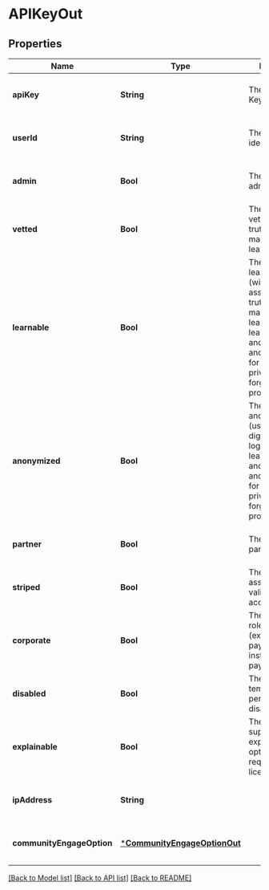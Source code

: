 # APIKeyOut


## Properties
Name | Type | Description | Notes
------------ | ------------- | ------------- | -------------
**apiKey** | **String** | The user API Key. | [optional] [default to nothing]
**userId** | **String** | The user identifier. | [optional] [default to nothing]
**admin** | **Bool** | The API Key has admin role. | [optional] [default to nothing]
**vetted** | **Bool** | The API Key is vetted (assumed truthful) for machine learning. | [optional] [default to nothing]
**learnable** | **Bool** | The API Key is learnable (without assuming truthfulness) for machine learning. Set learnable&#x3D;false and anonymized&#x3D;true for highest privacy (ie. to forget data as it&#39;s processed). | [optional] [default to nothing]
**anonymized** | **Bool** | The API Key is anonymized (using SHA-252 digest for logging). Set learnable&#x3D;false and anonymized&#x3D;true for highest privacy (ie. to forget data as it&#39;s processed). | [optional] [default to nothing]
**partner** | **Bool** | The API Key has partner role. | [optional] [default to nothing]
**striped** | **Bool** | The API Key is associated to a valid Stripe account. | [optional] [default to nothing]
**corporate** | **Bool** | The API Key has role corporate (ex SWIFT payments instead of Stripe payments). | [optional] [default to nothing]
**disabled** | **Bool** | The API Key is temporarily or permanently disabled. | [optional] [default to nothing]
**explainable** | **Bool** | The API Key supports the AI explainability option (may require a specific license). | [optional] [default to nothing]
**ipAddress** | **String** |  | [optional] [default to nothing]
**communityEngageOption** | [***CommunityEngageOptionOut**](CommunityEngageOptionOut.md) |  | [optional] [default to nothing]


[[Back to Model list]](../README.md#models) [[Back to API list]](../README.md#api-endpoints) [[Back to README]](../README.md)


